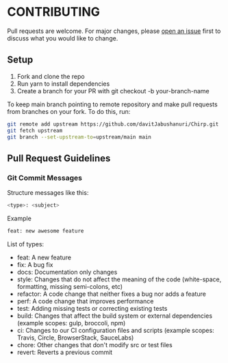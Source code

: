 # CONTRIBUTING

Pull requests are welcome. For major changes, please [open an issue](https://github.com/davitJabushanuri/Chirp/issues) first to discuss what you would like to change.

## Setup

1. Fork and clone the repo
2. Run yarn to install dependencies
3. Create a branch for your PR with git checkout -b your-branch-name

To keep main branch pointing to remote repository and make pull requests from branches on your fork. To do this, run:

```bash
git remote add upstream https://github.com/davitJabushanuri/Chirp.git
git fetch upstream
git branch --set-upstream-to=upstream/main main
```

## Pull Request Guidelines

### Git Commit Messages

Structure messages like this:

```bash
<type>: <subject>
```

Example

```bash
feat: new awesome feature
```

List of types:

- feat: A new feature
- fix: A bug fix
- docs: Documentation only changes
- style: Changes that do not affect the meaning of the code (white-space, formatting, missing semi-colons, etc)
- refactor: A code change that neither fixes a bug nor adds a feature
- perf: A code change that improves performance
- test: Adding missing tests or correcting existing tests
- build: Changes that affect the build system or external dependencies (example scopes: gulp, broccoli, npm)
- ci: Changes to our CI configuration files and scripts (example scopes: Travis, Circle, BrowserStack, SauceLabs)
- chore: Other changes that don't modify src or test files
- revert: Reverts a previous commit
